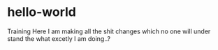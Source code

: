 # hello-world
Training 
Here I am making all the shit changes which no one will under stand the what excetly I am doing..?
